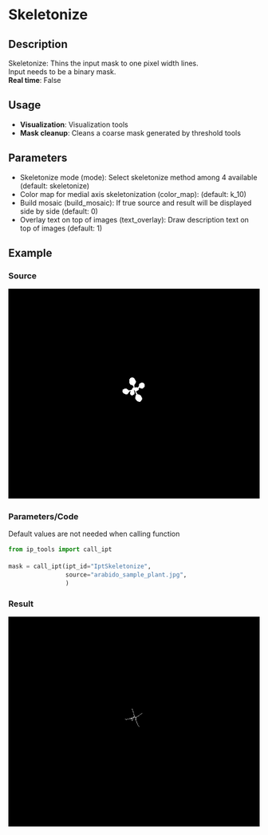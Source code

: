 # Skeletonize
## Description
Skeletonize: Thins the input mask to one pixel width lines.<br>Input needs to be a binary mask.<br>**Real time**: False
## Usage
- **Visualization**: Visualization tools
- **Mask cleanup**: Cleans a coarse mask generated by threshold tools
## Parameters
- Skeletonize mode (mode): Select skeletonize method among 4 available (default: skeletonize)
- Color map for medial axis skeletonization (color_map):  (default: k_10)
- Build mosaic (build_mosaic): If true source and result will be displayed side by side (default: 0)
- Overlay text on top of images (text_overlay): Draw description text on top of images (default: 1)
## Example
### Source
![Source image](images/ipt_Morphology_1.jpg)

### Parameters/Code
Default values are not needed when calling function
```python
from ip_tools import call_ipt

mask = call_ipt(ipt_id="IptSkeletonize",
                source="arabido_sample_plant.jpg",
                )
```
### Result
![Result image](images/ipt_Skeletonize.jpg)
